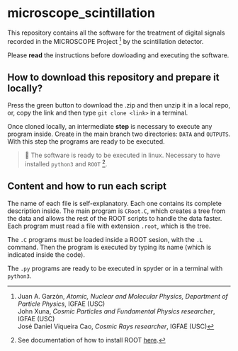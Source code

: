 # microscope_scintillation
This repository contains all the software for the treatment of digital signals recorded in the MICROSCOPE Project [^footnote1] by the scintillation detector.

[^footnote1]:  Juan A. Garzón, _Atomic, Nuclear and Molecular Physics, Department of Particle Physics_, IGFAE (USC)<br/>
               John Xuna, _Cosmic Particles and Fundamental Physics researcher_, IGFAE (USC)<br/>
               José Daniel Viqueira Cao, _Cosmic Rays researcher_, IGFAE (USC)

Please **read** the instructions before dowloading and executing the software.

## How to download this repository and prepare it locally?
Press the green button to download the .zip and then unzip it in a local repo, or, copy the link and then type `git clone <link>` in a terminal.

Once cloned locally, an intermediate **step** is necessary to execute any program inside. Create in the main branch two directories: `DATA` and `OUTPUTS`.
With this step the programs are ready to be executed.

> 🚨 The software is ready to be executed in linux. Necessary to have installed `python3` and `ROOT` [^footnote2].
[^footnote2]: See documentation of how to install ROOT [here](https://root.cern/install/).

## Content and how to run each script
The name of each file is self-explanatory. Each one contains its complete description inside.
The main program is `CRoot.C`, which creates a tree from the data and allows the rest of the ROOT scripts to handle the data faster. Each program must read a file with extension `.root`, which is the tree.

The `.C` programs must be loaded inside a ROOT sesion, with the `.L` command. Then the program is executed by typing its name (which is indicated inside the code).

The `.py` programs are ready to be executed in spyder or in a terminal with `python3`.
